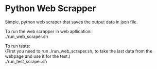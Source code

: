 # Python Web Scrapper 

Simple, python web scraper that saves the output data in json file.

To run the web scrapper in web apllication:  
./run_web_scraper.sh

To run tests:  
(First you need to run ./run_web_scraper.sh, to take the last data from the webpage
and use it for the test.)  
./run_test_scraper.sh
